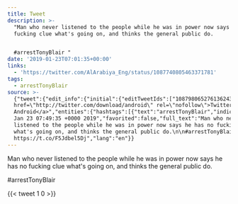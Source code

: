 ```yaml
---
title: Tweet
description: >-
  "Man who never listened to the people while he was in power now says he has no
  fucking clue what's going on, and thinks the general public do.


  #arrestTonyBlair "
date: '2019-01-23T07:01:35+00:00'
links:
  - 'https://twitter.com/AlArabiya_Eng/status/1087740805463371781'
tags:
  - arrestTonyBlair
source: >-
  {"tweet":{"edit_info":{"initial":{"editTweetIds":["1087980652761362432"],"editableUntil":"2019-01-23T08:49:35.978Z","editsRemaining":"5","isEditEligible":true}},"retweeted":false,"source":"<a
  href=\"http://twitter.com/download/android\" rel=\"nofollow\">Twitter for
  Android</a>","entities":{"hashtags":[{"text":"arrestTonyBlair","indices":["143","159"]}],"symbols":[],"user_mentions":[],"urls":[{"url":"https://t.co/F5Jdbel5Dj","expanded_url":"https://twitter.com/AlArabiya_Eng/status/1087740805463371781","display_url":"twitter.com/AlArabiya_Eng/…","indices":["160","183"]}]},"display_text_range":["0","183"],"favorite_count":"1","id_str":"1087980652761362432","truncated":false,"retweet_count":"0","id":"1087980652761362432","possibly_sensitive":false,"created_at":"Wed
  Jan 23 07:49:35 +0000 2019","favorited":false,"full_text":"Man who never
  listened to the people while he was in power now says he has no fucking clue
  what's going on, and thinks the general public do.\n\n#arrestTonyBlair
  https://t.co/F5Jdbel5Dj","lang":"en"}}
---
```

Man who never listened to the people while he was in power now says he has no fucking clue what's going on, and thinks the general public do.

#arrestTonyBlair 
    
{{< tweet 1 0 >}}
    
